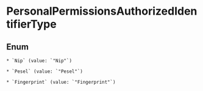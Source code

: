 
# PersonalPermissionsAuthorizedIdentifierType

## Enum


    * `Nip` (value: `"Nip"`)

    * `Pesel` (value: `"Pesel"`)

    * `Fingerprint` (value: `"Fingerprint"`)



